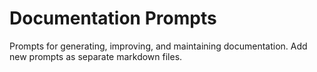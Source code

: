 # Documentation Prompts

Prompts for generating, improving, and maintaining documentation. Add new prompts as separate markdown files.
